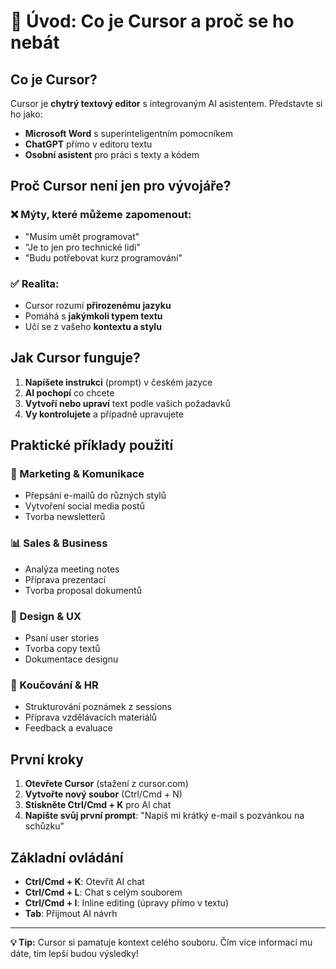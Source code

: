 # 🤖 Úvod: Co je Cursor a proč se ho nebát

## Co je Cursor?

Cursor je **chytrý textový editor** s integrovaným AI asistentem. Představte si ho jako:

- **Microsoft Word** s superinteligentním pomocníkem
- **ChatGPT** přímo v editoru textu
- **Osobní asistent** pro práci s texty a kódem

## Proč Cursor není jen pro vývojáře?

### ❌ Mýty, které můžeme zapomenout:
- "Musím umět programovat"
- "Je to jen pro technické lidi"
- "Budu potřebovat kurz programování"

### ✅ Realita:
- Cursor rozumí **přirozenému jazyku**
- Pomáhá s **jakýmkoli typem textu**
- Učí se z vašeho **kontextu a stylu**

## Jak Cursor funguje?

1. **Napíšete instrukci** (prompt) v českém jazyce
2. **AI pochopí** co chcete
3. **Vytvoří nebo upraví** text podle vašich požadavků
4. **Vy kontrolujete** a případně upravujete

## Praktické příklady použití

### 📧 Marketing & Komunikace
- Přepsání e-mailů do různých stylů
- Vytvoření social media postů
- Tvorba newsletterů

### 📊 Sales & Business
- Analýza meeting notes
- Příprava prezentací
- Tvorba proposal dokumentů

### 🎨 Design & UX
- Psaní user stories
- Tvorba copy textů
- Dokumentace designu

### 🧠 Koučování & HR
- Strukturování poznámek z sessions
- Příprava vzdělávacích materiálů
- Feedback a evaluace

## První kroky

1. **Otevřete Cursor** (stažení z cursor.com)
2. **Vytvořte nový soubor** (Ctrl/Cmd + N)
3. **Stiskněte Ctrl/Cmd + K** pro AI chat
4. **Napište svůj první prompt**: "Napiš mi krátký e-mail s pozvánkou na schůzku"

## Základní ovládání

- **Ctrl/Cmd + K**: Otevřít AI chat
- **Ctrl/Cmd + L**: Chat s celým souborem
- **Ctrl/Cmd + I**: Inline editing (úpravy přímo v textu)
- **Tab**: Přijmout AI návrh

---

**💡 Tip:** Cursor si pamatuje kontext celého souboru. Čím více informací mu dáte, tím lepší budou výsledky!